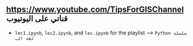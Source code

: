 
##  https://www.youtube.com/TipsForGISChannel قناتي على اليوتيوب  


* `lec1.ipynb`, `lec2.ipynb`, and `lec.ipynb` for the playlist --> ` Python سلسلة لغة الـ `
